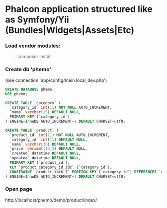 Phalcon application structured like as Symfony/Yii (Bundles|Widgets|Assets|Etc)
================================

### Load vendor modules:

>composer install


### Create db 'phemo'

(see connection `app/config/main.local_dev.php')

``` sql
CREATE DATABASE phemo;
USE phemo;

CREATE TABLE `category` (
  `category_id` int(11) NOT NULL AUTO_INCREMENT,
  `name` varchar(15) DEFAULT NULL,
  PRIMARY KEY (`category_id`)
) ENGINE=InnoDB AUTO_INCREMENT=1 DEFAULT CHARSET=utf8;

CREATE TABLE `product` (
  `product_id` int(11) NOT NULL AUTO_INCREMENT,
  `category_id` int(11) DEFAULT NULL,
  `name` varchar(30) DEFAULT NULL,
  `price` decimal(10,2) DEFAULT NULL,
  `created` datetime DEFAULT NULL,
  `updated` datetime DEFAULT NULL,
  PRIMARY KEY (`product_id`),
  KEY `product_category_id_idx` (`category_id`),
  CONSTRAINT `product_ibfk_1` FOREIGN KEY (`category_id`) REFERENCES `category` (`category_id`)
) ENGINE=InnoDB AUTO_INCREMENT=1 DEFAULT CHARSET=utf8;

```

### Open page

http://localhost/phemo/demo/product/index/